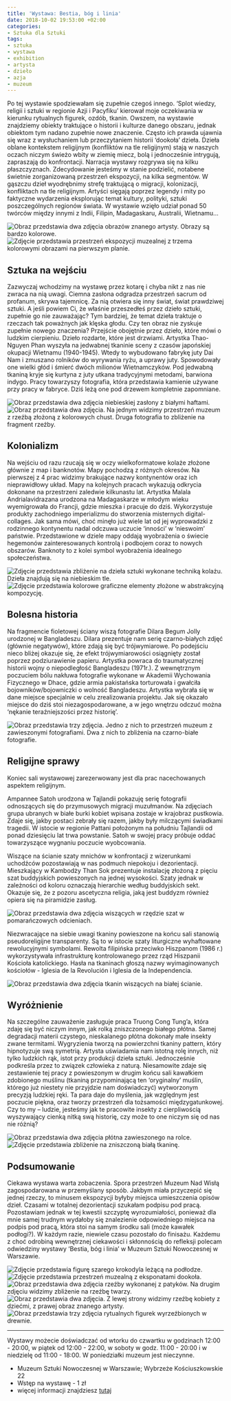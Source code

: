 ```yaml
---
title: 'Wystawa: Bestia, bóg i linia'
date: 2018-10-02 19:53:00 +02:00
categories:
- Sztuka dla Sztuki
tags:
- sztuka
- wystawa
- exhibition
- artysta
- dzieło
- azja
- muzeum
---
```


<olela-narrative>
Po tej wystawie spodziewałam się zupełnie czegoś innego. ‘Splot wiedzy, religii i sztuki w regionie Azji i Pacyfiku’ kierował moje oczekiwania w kierunku rytualnych figurek, ozdób, tkanin. Owszem, na wystawie znajdziemy obiekty traktujące o historii i kulturze danego obszaru, jednak obiektom tym nadano zupełnie nowe znaczenie. Często ich prawda ujawnia się wraz z wysłuchaniem lub przeczytaniem historii ‘dookoła’ dzieła. Dzieła oblane kontekstem religijnym (konfliktów na tle religijnym) stają w naszych oczach niczym świeżo wbity w ziemię miecz, bolą i jednocześnie intrygują, zapraszają do konfrontacji. Narracja wystawy rozgrywa się na kilku płaszczyznach. Zdecydowanie jesteśmy w stanie podzielić, notabene świetnie zorganizowaną przestrzeń ekspozycji, na kilka segmentów. W gąszczu dzieł wyodrębnimy strefę traktującą o migracji, kolonizacji, konfliktach na tle religijnym. 
Artyści sięgają poprzez legendy i mity po faktyczne wydarzenia eksplorując temat kultury, polityki, sztuki poszczególnych regionów świata. W wystawie wzięło udział ponad 50 twórców między innymi z Indii, Filipin, Madagaskaru, Australii, Wietnamu...
</olela-narrative>

![Obraz przedstawia dwa zdjęcia obrazów znanego artysty. Obrazy są bardzo kolorowe.](https://assets1.ello.co/uploads/asset/attachment/8303882/ello-optimized-a698e434.jpg)
![Zdjęcie przedstawia przestrzeń ekspozycji muzealnej z trzema kolorowymi obrazami na pierwszym planie.](https://assets2.ello.co/uploads/asset/attachment/8303881/ello-optimized-238d8c59.jpg)

## Sztuka na wejściu

Zazwyczaj wchodzimy na wystawę przez kotarę i chyba nikt z nas nie zwraca na nią uwagi. Ciemna zasłona odgradza przestrzeń sacrum od profanum, skrywa tajemnicę. Za nią otwiera się inny świat, świat prawdziwej sztuki. A jeśli powiem Ci, że właśnie przeszedłeś przez dzieło sztuki, zupełnie go nie zauważając? Tym bardziej, że temat dzieła traktuje o rzeczach tak poważnych jak klęska głodu. Czy ten obraz nie zyskuje zupełnie nowego znaczenia? Przejście obojętnie przez dzieło, które mówi o ludzkim cierpieniu. Dzieło rozdarte, które jest drzwiami. Artystka Thao-Nguyen Phan wyszyła na jedwabnej tkaninie sceny z czasów japońskiej okupacji Wietnamu (1940-1945). Wtedy to wybudowano fabrykę juty Dai Nam i zmuszano rolników do wyrywania ryżu, a uprawy juty. Spowodowały one wielki głód i śmierć dwóch milionów Wietnamczyków. Pod jedwabną tkaniną kryje się kurtyna z juty utkana tradycyjnymi metodami, barwiona indygo. Pracy towarzyszy fotografia, która przedstawia kamienie używane przy pracy w fabryce. Dziś leżą one pod drzewem kompletnie zapomniane. 

![Obraz przedstawia dwa zdjęcia niebieskiej zasłony z białymi haftami.](https://assets0.ello.co/uploads/asset/attachment/8303891/ello-optimized-546ea78d.jpg)
![Obraz przedstawia dwa zdjęcia. Na jednym widzimy przestrzeń muzeum z rzeźbą złożoną z kolorowych chust. Druga fotografia to zbliżenie na fragment rzeźby.](https://assets1.ello.co/uploads/asset/attachment/8303876/ello-optimized-cf8ec47e.jpg)

## Kolonializm

Na wejściu od razu rzucają się w oczy wielkoformatowe kolaże złożone głównie z map i banknotów. Mapy pochodzą z różnych okresów. Na pierwszej z 4 prac widzimy brakujące nazwy kontynentów oraz ich nieprawidłowy układ. Mapy na kolejnych pracach wykazują odkrycia dokonane na przestrzeni zaledwie kilkunastu lat. 
Artystka Malala Andrialavidrazana urodzona na Madagaskarze w młodym wieku wyemigrowała do Francji, gdzie mieszka i pracuje do dziś. Wykorzystuje produkty zachodniego imperializmu do stworzenia misternych digital-collages. Jak sama mówi, choć minęło już wiele lat od jej wyprowadzki z rodzinnego kontynentu nadal odczuwa uczucie ‘inności’ w ‘nieswoim’ państwie. Przedstawione w dziele mapy oddają wyobrażenia o świecie hegemonów zainteresowanych kontrolą i podbojem coraz to nowych obszarów. Banknoty to z kolei symbol wyobrażenia idealnego społeczeństwa.

![Zdjęcie przedstawia zbliżenie na dzieła sztuki wykonane techniką kolażu. Dzieła znajdują się na niebieskim tle.](https://assets2.ello.co/uploads/asset/attachment/8303884/ello-optimized-6f555637.jpg)
![Zdjęcie przedstawia kolorowe graficzne elementy złożone w abstrakcyjną kompozycję.](https://assets0.ello.co/uploads/asset/attachment/8303885/ello-optimized-548e86da.jpg)

## Bolesna historia

Na fragmencie fioletowej ściany wiszą fotografie Dilara Begum Jolly urodzonej w Bangladeszu. Dilara prezentuje nam serię czarno-białych zdjęć (głównie negatywów), które zdają się być trójwymiarowe. Po podejściu nieco bliżej okazuje się, że efekt trójwymiarowości osiągnięty został poprzez podziurawienie papieru. Artystka powraca do traumatycznej historii wojny o niepodległość Bangladeszu (1971r.). Z wewnętrznym poczuciem bólu nakłuwa fotografie wykonane w Akademii Wychowania Fizycznego w Dhace, gdzie armia pakistańska torturowała i gwałciła bojowników/bojowniczki o wolność Bangladeszu. Artystka wybrała się w dane miejsce specjalnie w celu zrealizowania projektu. Jak się okazało miejsce do dziś stoi niezagospodarowane, a w jego wnętrzu odczuć można ‘nękanie teraźniejszości przez historię’. 

![Obraz przedstawia trzy zdjęcia. Jedno z nich to przestrzeń muzeum z zawieszonymi fotografiami. Dwa z nich to zbliżenia na czarno-białe fotografie.](https://assets0.ello.co/uploads/asset/attachment/8303880/ello-optimized-9cc452c2.jpg)

## Religijne sprawy


Koniec sali wystawowej zarezerwowany jest dla prac nacechowanych aspektem religijnym.

Ampannee Satoh urodzona w Tajlandii pokazuję serię fotografii odnoszących się do przymusowych migracji muzułmanów. Na zdjęciach grupa ubranych w białe burki kobiet wpisana zostaje w krajobraz pustkowia. Zdaje się, jakby postaci zebrały się razem, jakby były milczącymi świadkami tragedii. W istocie w regionie Pattani położonym na południu Tajlandii od ponad dziesięciu lat trwa powstanie. Satoh w swojej pracy próbuje oddać towarzyszące wygnaniu poczucie wyobcowania.

Wiszące na ścianie szaty mnichów w konfrontacji z wizerunkami uchodźców pozostawiają w nas podmuch niepokoju i dezorientacji. Mieszkający w Kambodży Than Sok prezentuje instalację złożoną z pięciu szat buddyjskich powieszonych na jednej wysokości. Szaty jednak w zależności od koloru oznaczają hierarchie według buddyjskich sekt. Okazuje się, że z pozoru ascetyczna religia, jaką jest buddyzm również opiera się na piramidzie zasług. 

![Obraz przedstawia dwa zdjęcia wiszących w rzędzie szat w pomarańczowych odcieniach.](https://assets2.ello.co/uploads/asset/attachment/8303865/ello-optimized-b22998da.jpg)

Niezwracające na siebie uwagi tkaniny powieszone na końcu sali stanowią pseudoreligijne transparenty. Są to w istocie szaty liturgiczne wyhaftowane rewolucyjnymi symbolami. Rewolta filipińska przeciwko Hiszpanom (1986 r.) wykorzystywała infrastrukturę kontrolowanego przez rząd Hiszpanii Kościoła katolickiego. Hasła na tkaninach głoszą nazwy wyimaginowanych kościołów - Iglesia de la Revolución i Iglesia de la Independencia. 

![Obraz przedstawia dwa zdjęcia tkanin wiszących na białej ścianie.](https://assets2.ello.co/uploads/asset/attachment/8303869/ello-optimized-9cd893c7.jpg)

## Wyróżnienie

Na szczególne zauważenie zasługuje praca Truong Cong Tung’a, która zdaję się być niczym innym, jak rolką zniszczonego białego płótna. Samej degradacji materii czystego, nieskalanego płótna dokonały małe insekty zwane termitami. Wygryzienia tworzą na powierzchni tkaniny pattern, który hipnotyzuje swą symetrią. Artysta uświadamia nam istotną rolę innych, niż tylko ludzkich rąk, istot przy produkcji dzieła sztuki. Jednocześnie podkreśla przez to związek człowieka z naturą. Niesamowite zdaje się zestawienie tej pracy z powieszonym w drugim końcu sali kawałkiem zdobionego muślinu (tkaniną przypominającą ten ‘oryginalny’ muślin, którego już niestety nie przyjdzie nam doświadczyć) wytworzonym precyzją ludzkiej ręki. Ta para daje do myślenia, jak względnym jest poczucie piękna, oraz tworzy przestrzeń dla tożsamości międzygatunkowej. Czy to my – ludzie, jesteśmy jak te pracowite insekty z cierpliwością wyszywający cienką nitką swą historię, czy może to one niczym się od nas nie różnią?

![Obraz przedstawia dwa zdjęcia płótna zawieszonego na rolce.](https://assets3.ello.co/uploads/asset/attachment/8303878/ello-optimized-936b3eb1.jpg)
![Zdjęcie przedstawia zbliżenie na zniszczoną białą tkaninę.](https://assets1.ello.co/uploads/asset/attachment/8303879/ello-optimized-602589db.jpg)

## Podsumowanie

Ciekawa wystawa warta zobaczenia. Spora przestrzeń Muzeum Nad Wisłą zagospodarowana w przemyślany sposób. Jakbym miała przyczepić się jednej rzeczy, to minusem ekspozycji byłyby miejsca umieszczenia opisów dzieł. Czasami w totalnej dezorientacji szukałam podpisu pod pracą. Pozostawiam jednak w tej kwestii szczyptę wyrozumiałości, ponieważ dla mnie samej trudnym wydałoby się znalezienie odpowiedniego miejsca na podpis pod pracą, która stoi na samym środku sali (może kawałek podłogi?). W każdym razie, niewiele czasu pozostało do finisażu. Każdemu z choć odrobiną wewnętrznej ciekawości i skłonnością do refleksji polecam odwiedziny wystawy ‘Bestia, bóg i linia’ w Muzeum Sztuki Nowoczesnej w Warszawie. 

![Zdjęcie przedstawia figurę szarego krokodyla leżącą na podłodze.](https://assets0.ello.co/uploads/asset/attachment/8303875/ello-optimized-4e3558da.jpg)
![Zdjęcie przedstawia przestrzeń muzealną z eksponatami dookoła.](https://assets0.ello.co/uploads/asset/attachment/8303874/ello-optimized-bbf13804.jpg)
![Obraz przedstawia dwa zdjęcia rzeźby wykonanej z patyków. Na drugim zdjęciu widzimy zbliżenie na rzeźbę twarzy.](https://assets1.ello.co/uploads/asset/attachment/8303873/ello-optimized-1e0ae18c.jpg)
![Obraz przedstawia dwa zdjęcia. Z lewej strony widzimy rzeźbę kobiety z dziećmi, z prawej obraz znanego artysty.](https://assets0.ello.co/uploads/asset/attachment/8303871/ello-optimized-b81cdaa7.jpg)
![Obraz przedstawia trzy zdjęcia rytualnych figurek wyrzeźbionych w drewnie.](https://assets2.ello.co/uploads/asset/attachment/8303867/ello-optimized-f89fff75.jpg)

--------------

Wystawy możecie doświadczać od wtorku do czwartku w godzinach 12:00 - 20:00, w piątek od 12:00 - 22:00, w soboty w godz. 11:00 - 20:00 i w niedzielę od 11:00 - 18:00. W poniedziałki muzeum jest nieczynne.

* Muzeum Sztuki Nowoczesnej w Warszawie; 
Wybrzeże Kościuszkowskie 22
* Wstęp na wystawę - 1 zł
* więcej informacji znajdziesz [tutaj](https://artmuseum.pl/pl/muzeum)